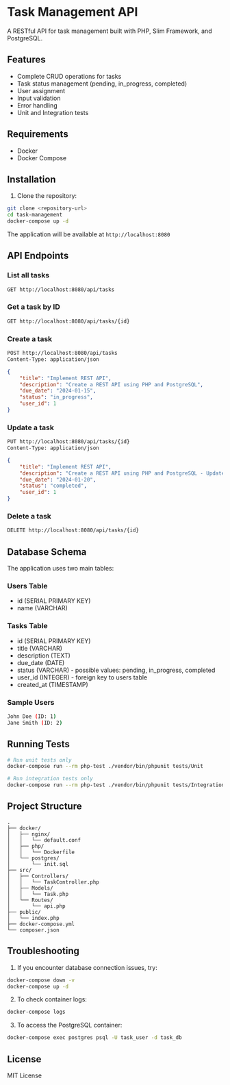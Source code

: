 # Task Management API

A RESTful API for task management built with PHP, Slim Framework, and PostgreSQL.

## Features

- Complete CRUD operations for tasks
- Task status management (pending, in_progress, completed)
- User assignment
- Input validation
- Error handling
- Unit and Integration tests

## Requirements

- Docker
- Docker Compose

## Installation

1. Clone the repository:

```bash
git clone <repository-url>
cd task-management
docker-compose up -d
```

The application will be available at `http://localhost:8080`

## API Endpoints

### List all tasks

```bash
GET http://localhost:8080/api/tasks
```

### Get a task by ID

```bash
GET http://localhost:8080/api/tasks/{id}
```


### Create a task

```bash
POST http://localhost:8080/api/tasks
Content-Type: application/json
```

```json
{
    "title": "Implement REST API",
    "description": "Create a REST API using PHP and PostgreSQL",
    "due_date": "2024-01-15",
    "status": "in_progress",
    "user_id": 1
}
```

### Update a task

```bash
PUT http://localhost:8080/api/tasks/{id}
Content-Type: application/json
```

```json
{
    "title": "Implement REST API",
    "description": "Create a REST API using PHP and PostgreSQL - Updated",
    "due_date": "2024-01-20",
    "status": "completed",
    "user_id": 1
}
```

### Delete a task

```bash
DELETE http://localhost:8080/api/tasks/{id}
```

## Database Schema

The application uses two main tables:

### Users Table

- id (SERIAL PRIMARY KEY)
- name (VARCHAR)

### Tasks Table

- id (SERIAL PRIMARY KEY)
- title (VARCHAR)
- description (TEXT)
- due_date (DATE)
- status (VARCHAR) - possible values: pending, in_progress, completed
- user_id (INTEGER) - foreign key to users table
- created_at (TIMESTAMP)


### Sample Users

```bash
John Doe (ID: 1)
Jane Smith (ID: 2)
```

## Running Tests

```bash
# Run unit tests only
docker-compose run --rm php-test ./vendor/bin/phpunit tests/Unit

# Run integration tests only
docker-compose run --rm php-test ./vendor/bin/phpunit tests/Integration
```

## Project Structure

```
.
├── docker/
│   ├── nginx/
│   │   └── default.conf
│   ├── php/
│   │   └── Dockerfile
│   └── postgres/
│       └── init.sql
├── src/
│   ├── Controllers/
│   │   └── TaskController.php
│   ├── Models/
│   │   └── Task.php
│   └── Routes/
│       └── api.php
├── public/
│   └── index.php
├── docker-compose.yml
└── composer.json
```

## Troubleshooting

1. If you encounter database connection issues, try:
```bash
docker-compose down -v
docker-compose up -d
```

2. To check container logs:
```bash
docker-compose logs
```

3. To access the PostgreSQL container:
```bash
docker-compose exec postgres psql -U task_user -d task_db
```

## License

MIT License
